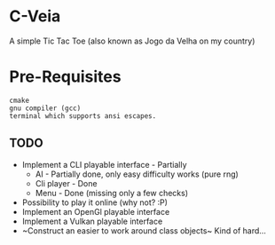 # C-Veia
A simple Tic Tac Toe (also known as Jogo da Velha on my country)

# Pre-Requisites
```
cmake
gnu compiler (gcc)
terminal which supports ansi escapes.
```
## TODO

* Implement a CLI playable interface - Partially
  * AI - Partially done, only easy difficulty works (pure rng)
  * Cli player - Done
  * Menu - Done (missing only a few checks)
* Possibility to play it online (why not? :P) 
* Implement an OpenGl playable interface
* Implement a Vulkan playable interface
* ~Construct an easier to work around class objects~ Kind of hard...
